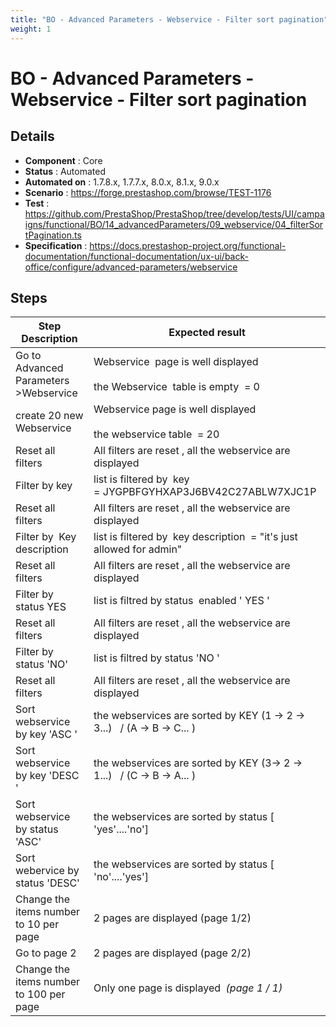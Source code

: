 ```yaml
---
title: "BO - Advanced Parameters - Webservice - Filter sort pagination"
weight: 1
---
```


# BO - Advanced Parameters - Webservice - Filter sort pagination
## Details
* **Component** : Core
* **Status** : Automated
* **Automated on** : 1.7.8.x, 1.7.7.x, 8.0.x, 8.1.x, 9.0.x
* **Scenario** : https://forge.prestashop.com/browse/TEST-1176
* **Test** : https://github.com/PrestaShop/PrestaShop/tree/develop/tests/UI/campaigns/functional/BO/14_advancedParameters/09_webservice/04_filterSortPagination.ts
* **Specification** : https://docs.prestashop-project.org/functional-documentation/functional-documentation/ux-ui/back-office/configure/advanced-parameters/webservice

## Steps
| Step Description | Expected result |
| ----- | ----- |
| Go to Advanced Parameters >Webservice | Webservice  page is well displayed<br><br>the Webservice  table is empty  = 0 |
| create 20 new Webservice | Webservice page is well displayed<br><br>the webservice table  = 20 |
| Reset all filters | All filters are reset , all the webservice are  displayed |
| Filter by key | list is filtered by  key = JYGPBFGYHXAP3J6BV42C27ABLW7XJC1P |
| Reset all filters | All filters are reset , all the webservice are  displayed |
| Filter by  Key description | list is filtered by  key description  = "it's just allowed for admin" |
| Reset all filters | All filters are reset , all the webservice are  displayed |
| Filter by status YES | list is filtred by status  enabled ' YES ' |
| Reset all filters | All filters are reset , all the webservice are  displayed |
| Filter by status 'NO' | list is filtred by status 'NO ' |
| Reset all filters | All filters are reset , all the webservice are  displayed |
| Sort webservice by key 'ASC ' | the webservices are sorted by KEY (1 -> 2 -> 3...)   / (A -> B -> C... ) |
| Sort webservice by key 'DESC ' | the webservices are sorted by KEY (3-> 2 -> 1...)   / (C -> B -> A... ) |
| Sort webservice by status 'ASC' | the webservices are sorted by status [ 'yes'....'no'] |
| Sort  webervice by status 'DESC' | the webservices are sorted by status [ 'no'....'yes'] |
| Change the items number to 10 per page | 2 pages are displayed (page 1/2) |
| Go to page 2 | 2 pages are displayed (page 2/2) |
| Change the items number to 100 per page | Only one page is displayed  _(page 1 / 1)_ |

